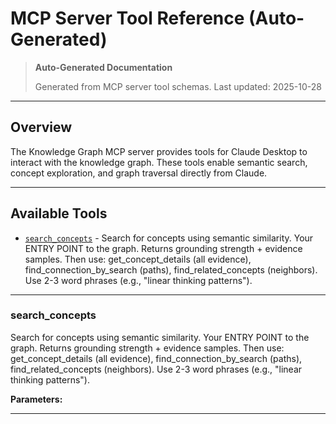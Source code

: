 # MCP Server Tool Reference (Auto-Generated)

> **Auto-Generated Documentation**
> 
> Generated from MCP server tool schemas.
> Last updated: 2025-10-28

---

## Overview

The Knowledge Graph MCP server provides tools for Claude Desktop to interact with the knowledge graph.
These tools enable semantic search, concept exploration, and graph traversal directly from Claude.

---

## Available Tools

- [`search_concepts`](#search-concepts) - Search for concepts using semantic similarity. Your ENTRY POINT to the graph. Returns grounding strength + evidence samples. Then use: get_concept_details (all evidence), find_connection_by_search (paths), find_related_concepts (neighbors). Use 2-3 word phrases (e.g., "linear thinking patterns").

---

### search_concepts

Search for concepts using semantic similarity. Your ENTRY POINT to the graph. Returns grounding strength + evidence samples. Then use: get_concept_details (all evidence), find_connection_by_search (paths), find_related_concepts (neighbors). Use 2-3 word phrases (e.g., "linear thinking patterns").

**Parameters:**



---
